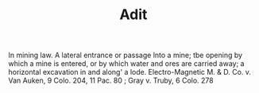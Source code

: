 ---
title: Adit
letter: A
permalink: "/definitions/bld-adit.html"
body: In mining law. A lateral entrance or passage lnto a mine; tbe opening by which
  a mine is entered, or by which water and ores are carried away; a horizontal excavation
  in and along' a lode. Electro-Magnetic M. & D. Co. v. Van Auken, 9 Colo. 204, 11
  Pac. 80 ; Gray v. Truby, 6 Colo. 278
published_at: '2018-07-07'
source: Black's Law Dictionary 2nd Ed (1910)
layout: post
---